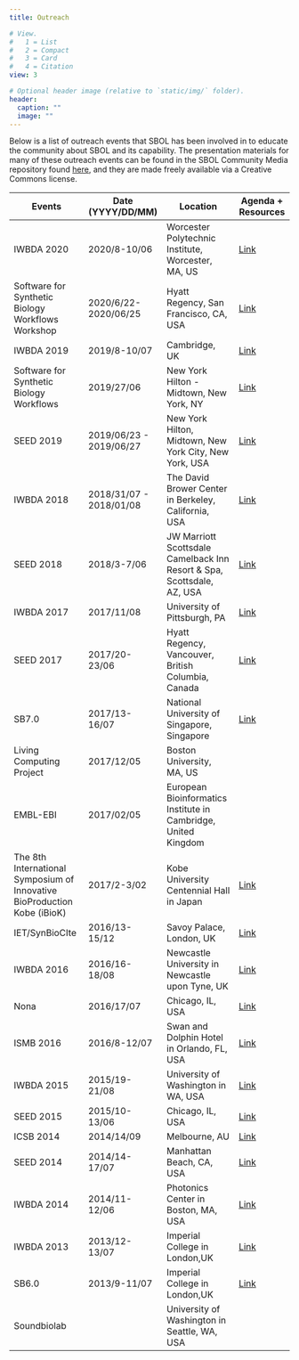 ```yaml
---
title: Outreach

# View.
#   1 = List
#   2 = Compact
#   3 = Card
#   4 = Citation
view: 3

# Optional header image (relative to `static/img/` folder).
header:
  caption: ""
  image: ""
---
```

Below is a list of outreach events that SBOL has been involved in to educate the community about SBOL and its capability. The presentation materials for many of these outreach events can be found in the SBOL Community Media repository found [here](https://github.com/SynBioDex/Community-Media), and they are made freely available via a Creative Commons license.

|   Events                                                                      |   Date (YYYY/DD/MM)        |   Location                                                                |   Agenda + Resources                                                                                        |
|-------------------------------------------------------------------------------|----------------------------|---------------------------------------------------------------------------|-------------------------------------------------------------------------------------------------------------|
|   IWBDA 2020                                                                  |   2020/8-10/06             |   Worcester Polytechnic Institute, Worcester, MA, US                      |   <a href = "https://www.iwbdaconf.org/2020/">Link </a>                                                     |
|   Software for Synthetic Biology Workflows Workshop                           |   2020/6/22-2020/06/25     |   Hyatt Regency, San Francisco, CA, USA                                   |   <a href="http://synbioconference.org/2020/events/software-synthetic-biology-workflows-workshop">Link</a>  |
|   IWBDA 2019                                                                  |   2019/8-10/07             |   Cambridge, UK                                                           |   <a href="http://www.iwbdaconf.org/2019/">Link</a>                                                         |
|   Software for Synthetic Biology Workflows                                    |   2019/27/06               |   New York Hilton - Midtown, New York, NY                                 |   <a href="https://synbioconference.org/2019/events/software-synthetic-biology-workflows-workshop">Link</a>                      |
|   SEED 2019                                                                   |   2019/06/23 - 2019/06/27  |   New York Hilton, Midtown, New York City, New York, USA                  |   <a href="https://synbioconference.org/2019">Link</a>                                                     |
|   IWBDA 2018                                                                  |   2018/31/07 - 2018/01/08  |   The David Brower Center in Berkeley, California, USA                    |   <a href="https://www.iwbdaconf.org/2018/">Link</a>                                                    |
|   SEED 2018                                                                   |   2018/3-7/06              |   JW Marriott Scottsdale Camelback Inn Resort & Spa, Scottsdale, AZ, USA  |   <a href="https://synbioconference.org/2018">Link</a>   |
|   IWBDA 2017                                                                  |   2017/11/08               |   University of Pittsburgh, PA                                            |   <a href="https://www.iwbdaconf.org/2017/">Link</a>                                                     |
|   SEED 2017                                                                   |   2017/20-23/06            |   Hyatt Regency, Vancouver, British Columbia, Canada                      |   <a href="https://synbioconference.org/2017">Link</a>                                                    |
|   SB7.0                                                                       |   2017/13-16/07            |   National University of Singapore, Singapore                             |   <a href="http://sb7.info/">Link</a>                                                        |
|   Living Computing Project                                                    |   2017/12/05               |   Boston University, MA, US                                               |                                         |
|   EMBL-EBI                                                                    |   2017/02/05               |   European Bioinformatics Institute in Cambridge, United Kingdom          |                                                     |
|   The 8th International Symposium of   Innovative BioProduction Kobe (iBioK)  |   2017/2-3/02              |   Kobe University Centennial Hall in Japan                                |   <a href="https://www.org.kobe-u.ac.jp/bioproduction/en/symposium/8th.html">Link</a>                                                    |
|   IET/SynBioCIte                                                              |   2016/13-15/12            |   Savoy Palace, London, UK                                                |   <a href="http://sbolstandard.org/iet-synbicite-engineering-biology-conference-2016/">Link</a>             |
|   IWBDA 2016                                                                  |   2016/16-18/08            |   Newcastle University in Newcastle upon Tyne, UK                         |   <a href="http://sbolstandard.org/1226-2/">Link</a>                                                        |
|   Nona                                                                        |   2016/17/07               |   Chicago, IL, USA                                                        |   <a href="http://sbolstandard.org/nona/">Link</a>                                                          |
|   ISMB 2016                                                                   |   2016/8-12/07             |   Swan and Dolphin Hotel in Orlando, FL, USA                              |   <a href="http://sbolstandard.org/ismb-2016/">Link</a>                                                     |
|   IWBDA 2015                                                                  |   2015/19-21/08            |   University of Washington in WA, USA                                     |   <a href="http://sbolstandard.org/iwbda-2015/">Link</a>                                                    |
|   SEED 2015                                                                   |   2015/10-13/06            |   Chicago, IL, USA                                                        |   <a href="http://sbolstandard.org/seed-2015/">Link</a>                                                     |
|   ICSB 2014                                                                   |   2014/14/09               |   Melbourne, AU                                                           |   <a href="http://sbolstandard.org/icsb-2014/">Link</a>                                                     |
|   SEED 2014                                                                   |   2014/14-17/07            |   Manhattan Beach, CA, USA                                                |   <a href="http://sbolstandard.org/seed-2014/">Link</a>                                                     |
|   IWBDA 2014                                                                  |   2014/11-12/06            |   Photonics Center in Boston, MA, USA                                     |   <a href="http://sbolstandard.org/iwbda-2014/">Link</a>                                                    |
|   IWBDA 2013                                                                  |   2013/12-13/07            |   Imperial College in London,UK                                           |   <a href="http://sbolstandard.org/iwbda-2013/">Link</a>                                                    |
|   SB6.0                                                                       |   2013/9-11/07             |   Imperial College in London,UK                                           |   <a href="http://sbolstandard.org/sb6-0/">Link</a>                                                         |
|   Soundbiolab                                                                 |                            |   University of Washington in Seattle, WA, USA                            |                                                      |
